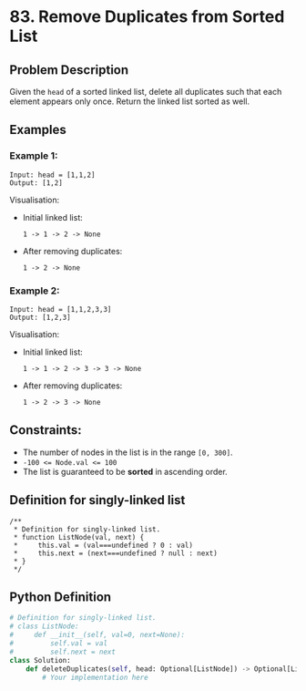 # 83. Remove Duplicates from Sorted List

## Problem Description

Given the `head` of a sorted linked list, delete all duplicates such that each element appears only once. Return the linked list sorted as well.

## Examples

### Example 1:
```
Input: head = [1,1,2]
Output: [1,2]
```

Visualisation:
- Initial linked list:
  ```
  1 -> 1 -> 2 -> None
  ```

- After removing duplicates:
  ```
  1 -> 2 -> None
  ```

### Example 2:
```
Input: head = [1,1,2,3,3]
Output: [1,2,3]
```

Visualisation:
- Initial linked list:
  ```
  1 -> 1 -> 2 -> 3 -> 3 -> None
  ```

- After removing duplicates:
  ```
  1 -> 2 -> 3 -> None
  ```

## Constraints:
- The number of nodes in the list is in the range `[0, 300]`.
- `-100 <= Node.val <= 100`
- The list is guaranteed to be **sorted** in ascending order.

## Definition for singly-linked list
```
/**
 * Definition for singly-linked list.
 * function ListNode(val, next) {
 *     this.val = (val===undefined ? 0 : val)
 *     this.next = (next===undefined ? null : next)
 * }
 */
```

## Python Definition
```python
# Definition for singly-linked list.
# class ListNode:
#     def __init__(self, val=0, next=None):
#         self.val = val
#         self.next = next
class Solution:
    def deleteDuplicates(self, head: Optional[ListNode]) -> Optional[ListNode]:
        # Your implementation here
```
